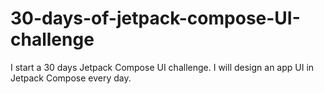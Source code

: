 # 30-days-of-jetpack-compose-UI-challenge
 I start a 30 days Jetpack Compose UI challenge. I will design an app UI in Jetpack Compose every day.
